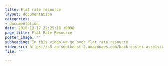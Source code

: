 ```yaml
---
title: Flat rate resource
layout: documentation
categories:
- documentation
date: 2018-12-17 22:25:18 +0000
page_title: Flat Rate Resource
poster_image: ''
subheading: In this video we go over flat rate resource
video_src: https://s3-ap-southeast-2.amazonaws.com/back-coster-assets/bp-training-videos/Flat+Rate+Resource.mp4
file: ''

---
```

